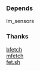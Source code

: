 ### Depends

lm_sensors

### Thanks

[bfetch](https://gitlab.com/nautilor/bfetch)<br />
[mfetch](https://github.com/depsterr/mfetch)<br />
[fet.sh](https://github.com/6gk/fet.sh)
